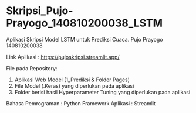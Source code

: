 # Skripsi_Pujo-Prayogo_140810200038_LSTM
Aplikasi Skripsi Model LSTM untuk Prediksi Cuaca. Pujo Prayogo 140810200038

Link Aplikasi : https://pujoskripsi.streamlit.app/

File pada Repository: 
1. Aplikasi Web Model (1_Prediksi & Folder Pages)
2. File Model (.Keras) yang diperlukan pada aplikasi
3. Folder berisi hasil Hyperparameter Tuning yang diperlukan pada aplikasi

Bahasa Pemrograman : Python
Framework Aplikasi : Streamlit
